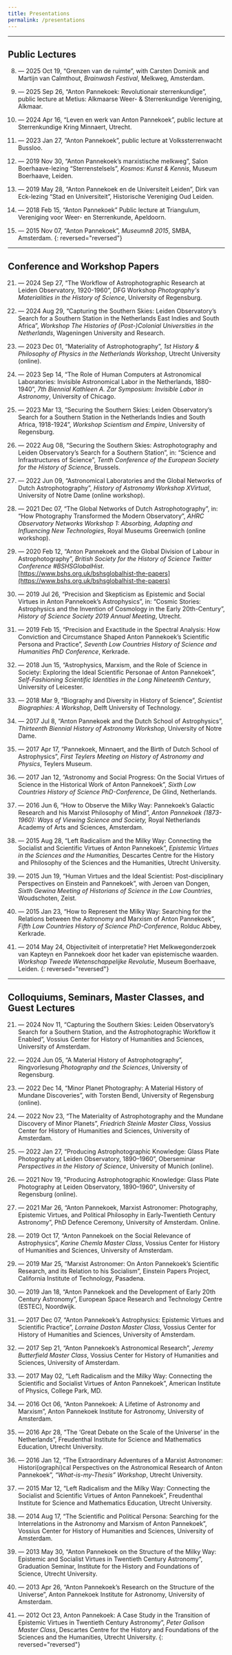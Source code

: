 ```yaml
---
title: Presentations
permalink: /presentations
---
```


------

## Public Lectures

08. — 2025 Oct 19, “Grenzen van de ruimte”, with Carsten Dominik and Martijn van Calmthout, _Brainwash Festival_, Melkweg, Amsterdam.

07. — 2025 Sep 26, “Anton Pannekoek: Revolutionair sterrenkundige”, public lecture at Metius: Alkmaarse Weer- & Sterrenkundige Vereniging, Alkmaar.

06. — 2024 Apr 16, “Leven en werk van Anton Pannekoek”, public lecture at Sterrenkundige Kring Minnaert, Utrecht.

05. — 2023 Jan 27, “Anton Pannekoek”, public lecture at Volkssterrenwacht Bussloo.

04. — 2019 Nov 30, “Anton Pannekoek’s marxistische melkweg”, Salon Boerhaave-lezing “Sterrenstelsels”, _Kosmos: Kunst & Kennis_, Museum Boerhaave, Leiden.

03. — 2019 May 28, “Anton Pannekoek en de Universiteit Leiden”, Dirk van Eck-lezing “Stad en Universiteit”, Historische Vereniging Oud Leiden.

02. — 2018 Feb 15, “Anton Pannekoek” Public lecture at Triangulum, Vereniging voor Weer- en Sterrenkunde, Apeldoorn.

01. — 2015 Nov 07, “Anton Pannekoek”, _Museumn8 2015_, SMBA, Amsterdam.
{: reversed="reversed"}

---

## Conference and Workshop Papers

21. — 2024 Sep 27, “The Workflow of Astrophotographic Research at Leiden Observatory, 1920-1960”, DFG Workshop *Photography's Materialities in the History of Science*, University of Regensburg.

20. — 2024 Aug 29, “Capturing the Southern Skies: Leiden Observatory’s Search for a Southern Station in the Netherlands East Indies and South Africa”, *Workshop The Histories of (Post-)Colonial Universities in the Netherlands*, Wageningen University and Research.

19. — 2023 Dec 01, “Materiality of Astrophotography”, _1st History & Philosophy of Physics in the Netherlands Workshop_, Utrecht University (online).

18. — 2023 Sep 14, “The Role of Human Computers at Astronomical Laboratories: Invisible Astronomical Labor in the Netherlands, 1880-1940”, _7th Biennial Kathleen A. Zar Symposium: Invisible Labor in Astronomy_, University of Chicago.

17. — 2023 Mar 13, “Securing the Southern Skies: Leiden Observatory’s Search for a Southern Station in the Netherlands Indies and South Africa, 1918-1924”, *Workshop Scientism and Empire*, University of Regensburg.

16. — 2022 Aug 08, “Securing the Southern Skies: Astrophotography and Leiden Observatory’s Search for a Southern Station”, in: “Science and Infrastructures of Science”, _Tenth Conference of the European Society for the History of Science_, Brussels.

15. — 2022 Jun 09, “Astronomical Laboratories and the Global Networks of Dutch Astrophotography”, _History of Astronomy Workshop XVirtual_, University of Notre Dame (online workshop).

14. — 2021 Dec 07, “The Global Networks of Dutch Astrophotography”, in: “How Photography Transformed the Modern Observatory”, _AHRC Observatory Networks Workshop 1: Absorbing, Adapting and Influencing New Technologies_, Royal Museums Greenwich (online workshop).

13. — 2020 Feb 12, “Anton Pannekoek and the Global Division of Labour in Astrophotography”, _British Society for the History of Science Twitter Conference \#BSHSGlobalHist_.  
[https://www.bshs.org.uk/bshsglobalhist-the-papers](https://www.bshs.org.uk/bshsglobalhist-the-papers)

12. — 2019 Jul 26, “Precision and Skepticism as Epistemic and Social Virtues in Anton Pannekoek’s Astrophysics”, in: “Cosmic Stories: Astrophysics and the Invention of Cosmology in the Early 20th-Century”, _History of Science Society 2019 Annual Meeting_, Utrecht.

11. — 2019 Feb 15, “Precision and Exactitude in the Spectral Analysis: How Conviction and Circumstance Shaped Anton Pannekoek’s Scientific Persona and Practice”, _Seventh Low Countries History of Science and Humanities PhD Conference_, Kerkrade.

10. — 2018 Jun 15, “Astrophysics, Marxism, and the Role of Science in Society: Exploring the Ideal Scientific Personae of Anton Pannekoek”, _Self-Fashioning Scientific Identities in the Long Nineteenth Century_, University of Leicester.

09. — 2018 Mar 9, “Biography and Diversity in History of Science”, _Scientist Biographies: A Workshop_, Delft University of Technology.

08. — 2017 Jul 8, “Anton Pannekoek and the Dutch School of Astrophysics”, _Thirteenth Biennial History of Astronomy Workshop_, University of Notre Dame.

07. — 2017 Apr 17, “Pannekoek, Minnaert, and the Birth of Dutch School of Astrophysics”, _First Teylers Meeting on History of Astronomy and Physics_, Teylers Museum.

06. — 2017 Jan 12, “Astronomy and Social Progress: On the Social Virtues of Science in the Historical Work of Anton Pannekoek”, _Sixth Low Countries History of Science PhD-Conference_, De Glind, Netherlands.

05. — 2016 Jun 6, “How to Observe the Milky Way: Pannekoek’s Galactic Research and his Marxist Philosophy of Mind”, _Anton Pannekoek (1873-1960): Ways of Viewing Science and Society,_ Royal Netherlands Academy of Arts and Sciences, Amsterdam.

04. — 2015 Aug 28, “Left Radicalism and the Milky Way: Connecting the Socialist and Scientific Virtues of Anton Pannekoek”, _Epistemic Virtues in the Sciences and the Humanities,_ Descartes Centre for the History and Philosophy of the Sciences and the Humanities, Utrecht University.

03. — 2015 Jun 19, “Human Virtues and the Ideal Scientist: Post-disciplinary Perspectives on Einstein and Pannekoek”, with Jeroen van Dongen, _Sixth Gewina Meeting of Historians of Science in the Low Countries_, Woudschoten, Zeist. 

02. — 2015 Jan 23, “How to Represent the Milky Way: Searching for the Relations between the Astronomy and Marxism of Anton Pannekoek”, _Fifth Low Countries History of Science_ _PhD-Conference_, Rolduc Abbey, Kerkrade.

01. — 2014 May 24, Objectiviteit of interpretatie? Het Melkwegonderzoek van Kapteyn en Pannekoek door het kader van epistemische waarden. _Workshop Tweede Wetenschappelijke Revolutie_, Museum Boerhaave, Leiden.
{: reversed="reversed"}

---

## Colloquiums, Seminars, Master Classes, and Guest Lectures

21. — 2024 Nov 11, “Capturing the Southern Skies: Leiden Observatory’s Search for a Southern Station, and the Astrophotographic Workflow it Enabled”, Vossius Center for History of Humanities and Sciences, University of Amsterdam.

20. — 2024 Jun 05, “A Material History of Astrophotography”, Ringvorlesung _Photography and the Sciences_, University of Regensburg.

19. — 2022 Dec 14, “Minor Planet Photography: A Material History of Mundane Discoveries”, with Torsten Bendl, University of Regensburg (online).

18. — 2022 Nov 23, “The Materiality of Astrophotography and the Mundane Discovery of Minor Planets”, _Friedrich Steinle Master Class_, Vossius Center for History of Humanities and Sciences, University of Amsterdam.

17. — 2022 Jan 27, “Producing Astrophotographic Knowledge: Glass Plate Photography at Leiden Observatory, 1890–1960”, Oberseminar _Perspectives in the History of Science_, University of Munich (online).

16. — 2021 Nov 19, "Producing Astrophotographic Knowledge: Glass Plate Photography at Leiden Observatory, 1890–1960", University of Regensburg (online).
  
15. — 2021 Mar 26, “Anton Pannekoek, Marxist Astronomer: Photography, Epistemic Virtues, and Political Philosophy in Early-Twentieth Century Astronomy”, PhD Defence Ceremony, University of Amsterdam. Online.

14. — 2019 Oct 17, “Anton Pannekoek on the Social Relevance of Astrophysics”, _Karine Chemla Master Class_, Vossius Center for History of Humanities and Sciences, University of Amsterdam.

13. — 2019 Mar 25, “Marxist Astronomer: On Anton Pannekoek’s Scientific Research, and its Relation to his Socialism”, Einstein Papers Project, California Institute of Technology, Pasadena.

12. — 2019 Jan 18, “Anton Pannekoek and the Development of Early 20th Century Astronomy”, European Space Research and Technology Centre (ESTEC), Noordwijk.

11. — 2017 Dec 07, “Anton Pannekoek’s Astrophysics: Epistemic Virtues and Scientific Practice”, _Lorraine Daston Master Class_, Vossius Center for History of Humanities and Sciences, University of Amsterdam.

10. — 2017 Sep 21, “Anton Pannekoek’s Astronomical Research”, _Jeremy Butterfield Master Class_, Vossius Center for History of Humanities and Sciences, University of Amsterdam.

09. — 2017 May 02, “Left Radicalism and the Milky Way: Connecting the Scientific and Socialist Virtues of Anton Pannekoek”, American Institute of Physics, College Park, MD.

08. — 2016 Oct 06, “Anton Pannekoek: A Lifetime of Astronomy and Marxism”, Anton Pannekoek Institute for Astronomy, University of Amsterdam.

07. — 2016 Apr 28, “The ‘Great Debate on the Scale of the Universe’ in the Netherlands”, Freudenthal Institute for Science and Mathematics Education, Utrecht University.

06. — 2016 Jan 12, “The Extraordinary Adventures of a Marxist Astronomer: Histori(ographi)cal Perspectives on the Astronomical Research of Anton Pannekoek”, _“What-is-my-Thesis”_ _Workshop_, Utrecht University.

05. — 2015 Mar 12, “Left Radicalism and the Milky Way: Connecting the Socialist and Scientific Virtues of Anton Pannekoek”, Freudenthal Institute for Science and Mathematics Education, Utrecht University.

04. — 2014 Aug 17, “The Scientific and Political Persona: Searching for the Interrelations in the Astronomy and Marxism of Anton Pannekoek”, Vossius Center for History of Humanities and Sciences, University of Amsterdam.

03. — 2013 May 30, “Anton Pannekoek on the Structure of the Milky Way: Epistemic and Socialist Virtues in Twentieth Century Astronomy”, Graduation Seminar, Institute for the History and Foundations of Science, Utrecht University.

02. — 2013 Apr 26, “Anton Pannekoek’s Research on the Structure of the Universe”, Anton Pannekoek Institute for Astronomy, University of Amsterdam.

01. — 2012 Oct 23, Anton Pannekoek: A Case Study in the Transition of Epistemic Virtues in Twentieth Century Astronomy”, _Peter Galison Master Class_, Descartes Centre for the History and Foundations of the Sciences and the Humanities, Utrecht University.
{: reversed="reversed"}
